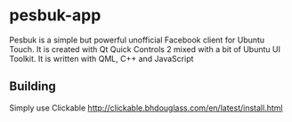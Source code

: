 # pesbuk-app
Pesbuk is a simple but powerful unofficial Facebook client for Ubuntu Touch.
It is created with Qt Quick Controls 2 mixed with a bit of Ubuntu UI Toolkit.
It is written with QML, C++ and JavaScript


## Building
Simply use Clickable http://clickable.bhdouglass.com/en/latest/install.html

